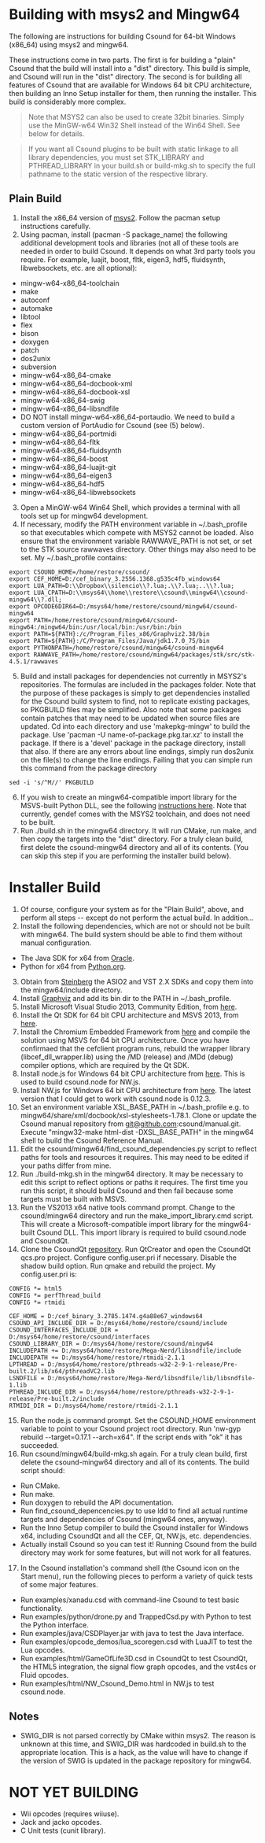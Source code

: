 # Building with msys2 and Mingw64

The following are instructions for building Csound for 64-bit Windows (x86_64) using msys2 and mingw64.

These instructions come in two parts. The first is for building a "plain" Csound that the build will install into a "dist" directory. This build is simple, and Csound will run in the "dist" directory. The second is for building all features of Csound that are available for Windows 64 bit CPU architecture, then building an Inno Setup installer for them, then running the installer. This build is considerably more complex.

> Note that MSYS2 can also be used to create 32bit binaries. Simply use the MinGW-w64 Win32 Shell instead of the Win64 Shell. See below for details.

> If you want all Csound plugins to be built with static linkage to all library dependencies, you must set STK_LIBRARY and PTHREAD_LIBRARY in your build.sh or build-mkg.sh to specify the full pathname to the static version of the respective library.

## Plain Build

1. Install the x86_64 version of [msys2](http://msys2.github.io/). Follow the pacman setup instructions carefully.
2. Using pacman, install (pacman -S package_name) the following additional development tools and libraries (not all of these tools are needed in order to build Csound. It depends on what 3rd party tools you require. For example, luajit, boost, fltk, eigen3, hdf5, fluidsynth, libwebsockets, etc. are all optional):
  * mingw-w64-x86_64-toolchain
  * make
  * autoconf
  * automake
  * libtool
  * flex
  * bison
  * doxygen
  * patch
  * dos2unix
  * subversion
  * mingw-w64-x86_64-cmake
  * mingw-w64-x86_64-docbook-xml
  * mingw-w64-x86_64-docbook-xsl
  * mingw-w64-x86_64-swig
  * mingw-w64-x86_64-libsndfile
  * DO NOT install mingw-w64-x86_64-portaudio. We need to build a custom version of PortAudio for Csound (see (5) below).
  * mingw-w64-x86_64-portmidi
  * mingw-w64-x86_64-fltk
  * mingw-w64-x86_64-fluidsynth
  * mingw-w64-x86_64-boost
  * mingw-w64-x86_64-luajit-git
  * mingw-w64-x86_64-eigen3
  * mingw-w64-x86_64-hdf5
  * mingw-w64-x86_64-libwebsockets
3. Open a MinGW-w64 Win64 Shell, which provides a terminal with all tools set up for mingw64 development.
4. If necessary, modify the PATH environment variable in ~/.bash_profile so that executables which compete with MSYS2 cannot be loaded. Also ensure that the environment variable RAWWAVE_PATH is not set, or set to the STK source rawwaves directory. Other things may also need to be set. My ~/.bash_profile contains:
```
export CSOUND_HOME=/home/restore/csound/
export CEF_HOME=D:/cef_binary_3.2556.1368.g535c4fb_windows64
export LUA_PATH=D:\\Dropbox\\silencio\\?.lua;.\\?.lua;..\\?.lua;
export LUA_CPATH=D:\\msys64\\home\\restore\\csound\\mingw64\\csound-mingw64\\?.dll;
export OPCODE6DIR64=D:/msys64/home/restore/csound/mingw64/csound-mingw64
export PATH=/home/restore/csound/mingw64/csound-mingw64:/mingw64/bin:/usr/local/bin:/usr/bin:/bin
export PATH=${PATH}:/c/Program_Files_x86/Graphviz2.38/bin
export PATH=${PATH}:/C/Program_Files/Java/jdk1.7.0_75/bin
export PYTHONPATH=/home/restore/csound/mingw64/csound-mingw64
export RAWWAVE_PATH=/home/restore/csound/mingw64/packages/stk/src/stk-4.5.1/rawwaves
```
5. Build and install packages for dependencies not currently in MSYS2's repositories. The formulas are included in the packages folder. Note that the purpose of these packages is simply to get dependencies installed for the Csound build system to find, not to replicate existing packages, so PKGBUILD files may be simplified. Also note that some packages contain patches that may need to be updated when source files are updated. Cd into each directory and use 'makepkg-mingw' to build the package. Use 'pacman -U name-of-package.pkg.tar.xz' to install the package. If there is a 'devel' package in the package directory, install that also. If there are any errors about line endings, simply run dos2unix on the file(s) to change the line endings. Failing that you can simple run this command from the package directory
```
sed -i 's/^M//' PKGBUILD
```
6. If you wish to create an mingw64-compatible import library for the MSVS-built Python DLL, see the following [instructions here](http://ascend4.org/Setting_up_a_MinGW-w64_build_environment). Note that currently, gendef comes with the MSYS2 toolchain, and does not need to be built.
7. Run ./build.sh in the mingw64 directory. It will run CMake, run make, and then copy the targets into the "dist" directory. For a truly clean build, first delete the csound-mingw64 directory and all of its contents. (You can skip this step if you are performing the installer build below).

# Installer Build

1. Of course, configure your system as for the "Plain Build", above, and perform all steps -- except do not perform the actual build. In addition...
2. Install the following dependencies, which are not or should not be built with mingw64. The build system should be able to find them without manual configuration.
  * The Java SDK for x64 from [Oracle](http://www.oracle.com/technetwork/java/index.html).
  * Python for x64 from [Python.org](https://www.python.org/).
3. Obtain from [Steinberg](http://www.steinberg.net/en/company/developers.html) the ASIO2 and VST 2.X SDKs and copy them into the mingw64/include directory.
4. Install [Graphviz](http://www.graphviz.org/) and add its bin dir to the PATH in ~/.bash_profile.
5. Install Microsoft Visual Studio 2013, Community Edition, from [here](https://www.visualstudio.com/en-us/news/vs2013-community-vs.aspx).
6. Install the Qt SDK for 64 bit CPU architecture and MSVS 2013, from [here](http://download.qt.io/official_releases/qt/5.6/5.6.0/qt-opensource-windows-x86-msvc2013_64-5.6.0.exe).
7. Install the Chromium Embedded Framework from [here](https://cefbuilds.com/) and compile the solution using MSVS for 64 bit CPU architecture. Once you have confirmaed that the cefclient program runs, rebuild the wrapper library (libcef_dll_wrapper.lib) using the /MD (release) and /MDd (debug) compiler options, which are required by the Qt SDK.
8. Install node.js for Windows 64 bit CPU architecture from [here](https://nodejs.org/en/). This is used to build csound.node for NW.js.
9. Install NW.js for Windows 64 bit CPU architecture from [here](http://nwjs.io/). The latest version that I could get to work with csound.node is 0.12.3.
10. Set an environment variable XSL_BASE_PATH in ~/.bash_profile e.g. to mingw64/share/xml/docbook/xsl-stylesheets-1.78.1. Clone or update the Csound manual repository from git@github.com:csound/manual.git. Execute "mingw32-make html-dist -DXSL_BASE_PATH" in the mingw64 shell to build the Csound Reference Manual.
11. Edit the csound/mingw64/find_csound_dependencies.py script to reflect paths for tools and resources it requires. This may need to be edited if your paths differ from mine.
12. Run ./build-mkg.sh in the mingw64 directory. It may be necessary to edit this script to reflect options or paths it requires. The first time you run this script, it should build Csound and then fail because some targets must be built with MSVS.
13. Run the VS2013 x64 native tools command prompt. Change to the csound/mingw64 directory and run the make_import_library.cmd script. This will create a Microsoft-compatible import library for the mingw64-built Csound DLL. This import library is required to build csound.node and CsoundQt.
14. Clone the CsoundQt [repository](https://github.com/CsoundQt/CsoundQt). Run QtCreator and open the CsoundQt qcs.pro project. Configure config.user.pri if necessary. Disable the shadow build option. Run qmake and rebuild the project. My config.user.pri is:
```
CONFIG *= html5
CONFIG *= perfThread_build
CONFIG *= rtmidi

CEF_HOME = D:/cef_binary_3.2785.1474.g4a88e67_windows64
CSOUND_API_INCLUDE_DIR = D:/msys64/home/restore/csound/include
CSOUND_INTERFACES_INCLUDE_DIR = D:/msys64/home/restore/csound/interfaces
CSOUND_LIBRARY_DIR = D:/msys64/home/restore/csound/mingw64
INCLUDEPATH += D:/msys64/home/restore/Mega-Nerd/libsndfile/include
INCLUDEPATH += D:/msys64/home/restore/rtmidi-2.1.1
LPTHREAD = D:/msys64/home/restore/pthreads-w32-2-9-1-release/Pre-built.2/lib/x64/pthreadVC2.lib
LSNDFILE = D:/msys64/home/restore/Mega-Nerd/libsndfile/lib/libsndfile-1.lib
PTHREAD_INCLUDE_DIR = D:/msys64/home/restore/pthreads-w32-2-9-1-release/Pre-built.2/include
RTMIDI_DIR = D:/msys64/home/restore/rtmidi-2.1.1
```
15. Run the node.js command prompt. Set the CSOUND_HOME environment variable to point to your Csound project root directory. Run 'nw-gyp rebuild --target=0.17.1 --arch=x64". If the script ends with "ok" it has succeeded.
16. Run csound/mingw64/build-mkg.sh again. For a truly clean build, first delete the csound-mingw64 directory and all of its contents. The build script should:
  * Run CMake.
  * Run make.
  * Run doxygen to rebuild the API documentation.
  * Run find_csound_depencencies.py to use ldd to find all actual runtime targets and dependencies of Csound (mingw64 ones, anyway).
  * Run the Inno Setup compiler to build the Csound installer for Windows x64, including CsoundQt and all the CEF, Qt, NW.js, etc. dependencies.
  * Actually install Csound so you can test it! Running Csound from the build directory may work for some features, but will not work for all features.
17. In the Csound installation's command shell (the Csound icon on the Start menu), run the following pieces to perform a variety of quick tests of some major features.
  * Run examples/xanadu.csd with command-line Csound to test basic functionality.
  * Run examples/python/drone.py and TrappedCsd.py with Python to test the Python interface.
  * Run examples/java/CSDPlayer.jar with java to test the Java interface.
  * Run examples/opcode_demos/lua_scoregen.csd with LuaJIT to test the Lua opcodes.
  * Run examples/html/GameOfLife3D.csd in CsoundQt to test CsoundQt, the HTML5 integration, the signal flow graph opcodes, and the vst4cs or Fluid opcodes.
  * Run examples/html/NW_Csound_Demo.html in NW.js to test csound.node.

## Notes

* SWIG_DIR is not parsed correctly by CMake within msys2.  The reason is unknown at this time, and SWIG_DIR was hardcoded in build.sh to the appropriate location.  This is a hack, as the value will have to change if the version of SWIG is updated in the package repository for mingw64.

# NOT YET BUILDING

* Wii opcodes (requires wiiuse).
* Jack and jacko opcodes.
* C Unit tests (cunit library).

